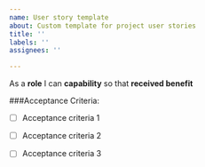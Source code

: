 ```yaml
---
name: User story template
about: Custom template for project user stories
title: ''
labels: ''
assignees: ''

---
```


As a **role** I can **capability** so that **received benefit**

###Acceptance Criteria:

- [ ] Acceptance criteria 1

- [ ] Acceptance criteria 2

- [ ] Acceptance criteria 3
